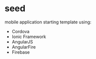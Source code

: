 seed
==========================

mobile application starting template using:

* Cordova
* Ionic Framework
* AngularJS
* AngularFire
* Firebase
